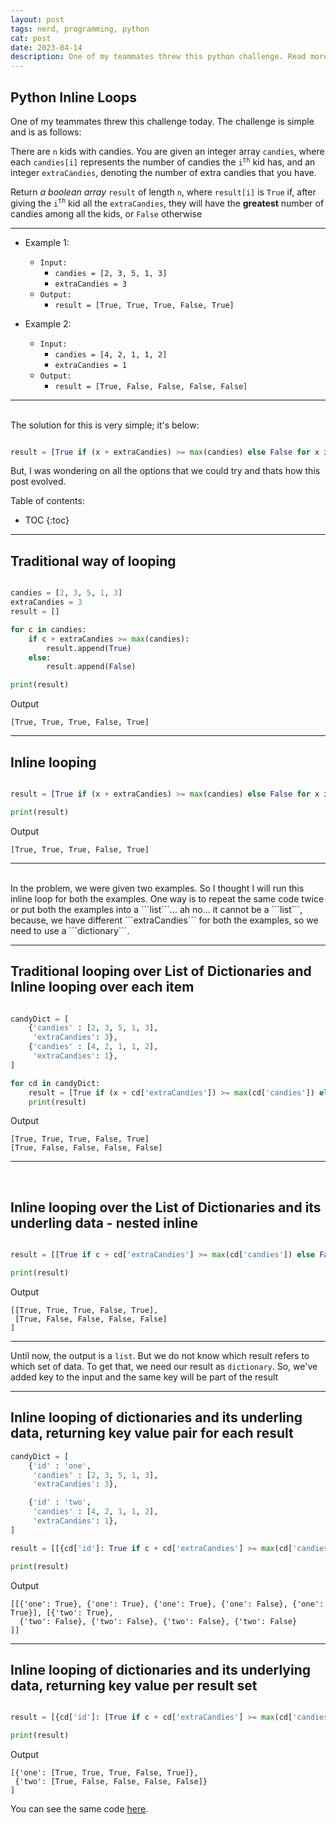 ```yaml
---
layout: post
tags: nerd, programming, python
cat: post
date: 2023-04-14
description: One of my teammates threw this python challenge. Read more
---
```


## Python Inline Loops
One of my teammates threw this challenge today.
The challenge is simple and is as follows:


There are ```n``` kids with candies. You are given an integer array ```candies```, where each ```candies[i]``` represents the number of candies the <code>i<sup>th</sup></code> kid has, and an integer ```extraCandies```, denoting the number of extra candies that you have.

Return _a boolean array_ ```result``` of length ```n```, where ```result[i]``` is ```True``` if, after giving the ```i```<sup>```th```</sup> kid all the ```extraCandies```, they will have the **greatest** number of candies among all the kids, or ```False``` otherwise

----
- Example 1:
    -   ```Input:```
        -   ```candies = [2, 3, 5, 1, 3]```
        -   ```extraCandies = 3```
    -   ```Output:```
        -   ```result = [True, True, True, False, True]```

- Example 2:
    -   ```Input:```
        -   ```candies = [4, 2, 1, 1, 2]```
        -   ```extraCandies = 1```
    -   ```Output:```
        -   ```result = [True, False, False, False, False]```

----

<br>
The solution for this is very simple; it's below:

```python

result = [True if (x + extraCandies) >= max(candies) else False for x in candies]

```

But, I was wondering on all the options that we could try and thats how this post evolved.

Table of contents:
* TOC
{:toc}
----
## Traditional way of looping

```python

candies = [2, 3, 5, 1, 3]
extraCandies = 3
result = []

for c in candies:
    if c + extraCandies >= max(candies):
        result.append(True)
    else:
        result.append(False)

print(result)

```
Output
```
[True, True, True, False, True]
```

----

## Inline looping

```python

result = [True if (x + extraCandies) >= max(candies) else False for x in candies]

print(result)

```
Output
```
[True, True, True, False, True]
```

----

<br>
In the problem, we were given two examples. So I thought I will run this inline loop for both the examples.
One way is to repeat the same code twice or put both the examples into a ```list```... ah no... it cannot be a ```list```,
because, we have different ```extraCandies``` for both the examples, so we need to use a ```dictionary```.

<br>

----

## Traditional looping over List of Dictionaries and Inline looping over each item

```python

candyDict = [
    {'candies' : [2, 3, 5, 1, 3],
     'extraCandies': 3},
    {'candies' : [4, 2, 1, 1, 2],
     'extraCandies': 1},
]

for cd in candyDict:
    result = [True if (x + cd['extraCandies']) >= max(cd['candies']) else False for x in cd['candies']]
    print(result)

```
Output
```
[True, True, True, False, True]
[True, False, False, False, False]
```
----
<br>


## Inline looping over the List of Dictionaries and its underling data - nested inline

```python

result = [[True if c + cd['extraCandies'] >= max(cd['candies']) else False for c in cd['candies']] for cd in candyDict]

print(result)

```
Output
```
[[True, True, True, False, True],
 [True, False, False, False, False]
]
```

----
Until now, the output is a ```list```. But we do not know which result refers to which set of data. To get that, we need our result as ```dictionary```. So, we've added key to the input and the same key will be part of the result

----

## Inline looping of dictionaries and its underling data, returning key value pair for each result

```python
candyDict = [
    {'id' : 'one',
     'candies' : [2, 3, 5, 1, 3],
     'extraCandies': 3},

    {'id' : 'two',
     'candies' : [4, 2, 1, 1, 2],
     'extraCandies': 1},
]

result = [[{cd['id']: True if c + cd['extraCandies'] >= max(cd['candies']) else False} for c in cd['candies']] for cd in candyDict]

print(result)

```
Output
```
[[{'one': True}, {'one': True}, {'one': True}, {'one': False}, {'one': True}], [{'two': True},
  {'two': False}, {'two': False}, {'two': False}, {'two': False}
]]
```

----

## Inline looping of dictionaries and its underlying data, returning key value per result set

```python

result = [{cd['id']: [True if c + cd['extraCandies'] >= max(cd['candies']) else False for c in cd['candies']]} for cd in candyDict]

print(result)

```
Output
```
[{'one': [True, True, True, False, True]},
 {'two': [True, False, False, False, False]}
]
```

You can see the same code [here](https://github.com/kirankumargosu/python/blob/main/inline-loop.py).
